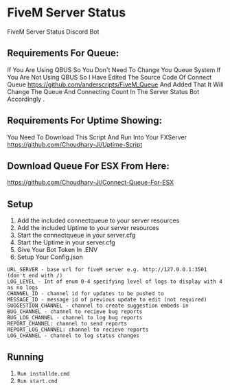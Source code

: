 # FiveM Server Status
FiveM Server Status Discord Bot

## Requirements For Queue:

If You Are Using QBUS So You Don't Need To Change You Queue System
If You Are Not Using QBUS So I Have Edited The Source Code Of Connect Queue https://github.com/anderscripts/FiveM_Queue And Added That It Will Change The Queue And Connecting Count In The Server Status Bot Accordingly .

## Requirements For Uptime Showing:
You Need To Download This Script And Run Into Your FXServer https://github.com/Choudhary-Ji/Uptime-Script

## Download Queue For ESX From Here:
https://github.com/Choudhary-Ji/Connect-Queue-For-ESX

## Setup

1. Add the included connectqueue to your server resources
2. Add the included Uptime to your server resources
3. Start the connectqueue in your server.cfg
3. Start the Uptime in your server.cfg
5. Give Your Bot Token In .ENV
6. Setup Your Config.json

```
URL_SERVER - base url for fiveM server e.g. http://127.0.0.1:3501 (don't end with /)
LOG_LEVEL - Int of enum 0-4 specifying level of logs to display with 4 as no logs
CHANNEL_ID - channel id for updates to be pushed to
MESSAGE_ID - message id of previous update to edit (not required)
SUGGESTION_CHANNEL - channel to create suggestion embeds in
BUG_CHANNEL - channel to recieve bug reports
BUG_LOG_CHANNEL - channel to log bug reports
REPORT_CHANNEL: channel to send reports
REPORT_LOG_CHANNEL: channel to recieve reports
LOG_CHANNEL - channel to log status changes
```
## Running
1. `Run installde.cmd`
2. `Run start.cmd`


  

